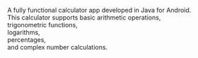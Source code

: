 A fully functional calculator app developed in Java for Android.<br> This calculator supports basic arithmetic operations, <br>trigonometric functions,<br> logarithms, <br>percentages, <br>and complex number calculations.
